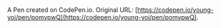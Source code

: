 # 

A Pen created on CodePen.io. Original URL: [https://codepen.io/young-yoi/pen/pomvpwQ](https://codepen.io/young-yoi/pen/pomvpwQ).

